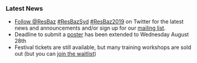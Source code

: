 ### Latest News

- <a href="https://twitter.com/ResBaz?ref_src=twsrc%5Etfw" class="twitter-follow-button" data-show-count="false">Follow @ResBaz</a><script async src="https://platform.twitter.com/widgets.js" charset="utf-8"></script> <a href="https://twitter.com/search?q=%23ResBazSyd">#ResBazSyd</a> <a href="https://twitter.com/search?q=%23ResBaz2019">#ResBaz2019</a> on Twitter for the latest news and announcements and/or sign up for our <a href="https://docs.google.com/forms/d/e/1FAIpQLSf84vKYZADlIzdNvAcSW9mSZbU9XYhIqZKxaRdmMDDBm5dgNQ/viewform">mailing list</a>.
- Deadline to submit a <a href="present.html#present">poster</a> has been extended to Wednesday August 28th
- Festival tickets are still available, but many training workshops are sold out (but you can <a href="https://forms.gle/As36JSBTiiocHm8z9" target="_top">join the waitlist</a>)
